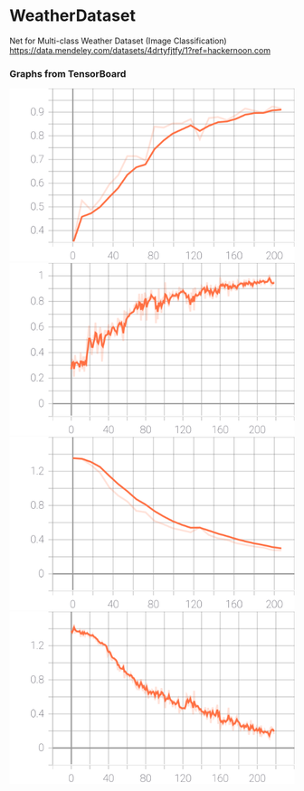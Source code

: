 # WeatherDataset
Net for Multi-class Weather Dataset (Image Classification)
https://data.mendeley.com/datasets/4drtyfjtfy/1?ref=hackernoon.com

### Graphs from TensorBoard

![Accuracy/test](https://github.com/maypink/WeatherDataset/blob/main/images/Accuracy_test%20(1).svg "Accuracy/test")
![Accuracy/train](https://github.com/maypink/WeatherDataset/blob/main/images/Accuracy_train%20(1).svg "Accuracy/train")
![Loss/test](https://github.com/maypink/WeatherDataset/blob/main/images/Loss_test%20(1).svg "Loss/test")
![Loss/train](https://github.com/maypink/WeatherDataset/blob/main/images/Loss_train%20(1).svg "Loss/train")

